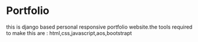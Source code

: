 # Portfolio
this is  django based personal responsive portfolio website.the tools required to make this are : html,css,javascript,aos,bootstrapt 
